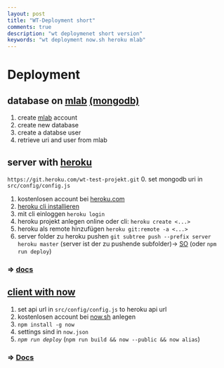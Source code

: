 ```yaml
---
layout: post
title: "WT-Deployment short"
comments: true
description: "wt deploymenet short version"
keywords: "wt deployment now.sh heroku mlab"
---
```


# Deployment

## database on [mlab](https://mlab.com/) [(mongodb)](https://www.mongodb.com/)

1. create [mlab](https://mlab.com) account
2. create new database
3. create a databse user
4. retrieve uri and user from mlab

## server with [heroku](https://www.heroku.com/)

`https://git.heroku.com/wt-test-projekt.git`
0. set mongodb uri in `src/config/config.js`

1. kostenlosen account bei [heroku.com](https://www.heroku.com/)
2. [heroku cli installieren](https://devcenter.heroku.com/articles/getting-started-with-nodejs#set-up)
3. mit cli einloggen `heroku login`
4. heroku projekt anlegen online oder cli: `heroku create <...>`
5. heroku als remote hinzufügen `heroku git:remote -a <...>`
6. server folder zu heroku pushen `git subtree push --prefix server heroku master` (server ist der zu pushende subfolder)-> [SO](https://stackoverflow.com/a/10648623/9588092)
   (oder `npm run deploy`)

### => [docs](https://devcenter.heroku.com/articles/getting-started-with-nodejs#set-up)

## [client with now](https://cli.vuejs.org/guide/deployment.html#now)

1. set api url in `src/config/config.js` to heroku api url
2. kostenlosen account bei [now.sh](https://zeit.co/) anlegen
3. `npm install -g now`
4. settings sind in `now.json`
5. *`npm run deploy`* (`npm run build && now --public && now alias`)

### => [Docs](https://cli.vuejs.org/guide/deployment.html#now)
